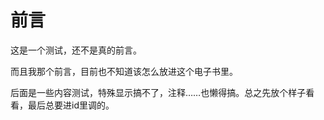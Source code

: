 # 前言

这是一个测试，还不是真的前言。

而且我那个前言，目前也不知道该怎么放进这个电子书里。

后面是一些内容测试，特殊显示搞不了，注释……也懒得搞。总之先放个样子看看，最后总要进id里调的。

